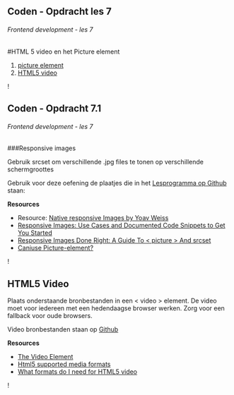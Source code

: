 

## Coden - Opdracht les 7
###### Frontend development - les 7
#HTML 5 video en het Picture element

1. [picture element](#2)
2. [HTML5 video](#3)

!

## Coden - Opdracht 7.1
###### Frontend development - les 7

###Responsive images

Gebruik srcset om verschillende .jpg files te tonen op verschillende schermgroottes

Gebruik voor deze oefening de plaatjes die in het [Lesprogramma op Github](https://github.com/CMDA/FED1/tree/gh-pages/Opdrachten/html/img/responsive_images) staan:


**Resources**

* Resource: [Native responsive Images by Yoav Weiss](https://dev.opera.com/articles/native-responsive-images/)
* [Responsive Images: Use Cases and Documented Code Snippets to Get You Started](https://dev.opera.com/articles/responsive-images/)
* [Responsive Images Done Right: A Guide To < picture > And srcset](http://www.smashingmagazine.com/2014/05/14/responsive-images-done-right-guide-picture-srcset/)
* [Caniuse Picture-element?](http://caniuse.com/#search=picture) 

<!--Antwoord in [Dablet](http://dabblet.com/gist/e173b03e74e908cf3c29)-->

!

## HTML5 Video 

Plaats onderstaande bronbestanden in een < video > element.
De video moet voor iedereen met een hedendaagse browser werken.
Zorg voor een fallback voor oude browsers. 

Video bronbestanden staan op [Github](https://github.com/CMDA/FED1/tree/gh-pages/Opdrachten/html/videos)


**Resources**

* [The Video Element](https://developer.mozilla.org/en-US/docs/Web/HTML/Element/video)
* [Html5 supported media formats](https://developer.mozilla.org/en-US/docs/Web/HTML/Supported_media_formats)
* [What formats do I need for HTML5 video](http://blog.zencoder.com/2013/09/13/what-formats-do-i-need-for-html5-video/)

<!-- 
Antwoord in [Dablet](https://gist.github.com/jorrit5477/2339628) 

Je geeft het video element verschillende source files voor verschillende browser ondersteuning. 
De volgorde is bepalend voor welk file wordt afgespeeld. 
Een browser ‘pakt’ een source als deze wordt herkend. 
Dus bovenaan zet je het ‘belangrijkste’ video file.

De volgorde wordt mp4 als eerste ... 
Mp4 is het kleinste bestand met de hoogste kwaliteit. 
Dat wil je eigenlijk: Meest voor het minst. 
Voor een dubbeltje op de eerste rang zitten.
Dus je bepaalt  de volgorde op basis van de kwaliteit van de video. 
Het file dat bovenaan staat probeert een browser als eerst af te spelen. 
Als dat lukt wordt de rest van de code overgeslagen. 
De ogg versie staat alleen als fallback voor een beperkt aantal oude browsers die dit alleen kunnen lezen. 
Als je deze bovenaan zet wordt deze ook door browsers gepakt die ook mp4 of webm zouden kunnen afspelen. 
En dat wil je niet. ogg is groot en minder van kwaliteit.

track / type / width / height / fallback / controls


**Checklist**

**Just get it working**

* HTML5, Flash, Mobile: MP4/H.264, Baseline profile, 640×480
* HTML5: WebM

**Round it out a little**

* HTML5, Flash: MP4/H.264, High profile
* HTML5: WebM
* Mobile: MP4/H.264, Baseline profile, 480×360 or 640×480

**Support everything well**

* HTML5, Flash: MP4/H.264, High profile
* HTML5: WebM
* HTML5: Ogg
* Mobile: MP4/H.264, Baseline profile, 480×360, for older mobile devices
* Mobile: MP4/H.264, Main profile, 1280×720, for older iOS devices (iPhone 4 and older iPads/Apple TV). The newest devices (iPhone 5, etc) can support the desktop High profile rendition.
* Mobile: 3GP/MPEG4, 320×240 and/or 177×144, for non-smartphones*

-->



!

